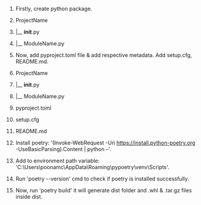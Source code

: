 1. Firstly, create python package.

1. ProjectName
2. |__ __init__.py
3. |__ ModuleName.py

4. Now, add pyproject.toml file & add respective metadata. Add setup.cfg, README.md.

4. ProjectName
6. |__ __init__.py
7. |__ ModuleName.py
8. pyproject.toml
9. setup.cfg
10. README.md

11. Install poetry: '(Invoke-WebRequest -Uri https://install.python-poetry.org -UseBasicParsing).Content | python –'.
12. Add to environment path variable: 'C:\Users\poonamc\AppData\Roaming\pypoetry\venv\Scripts'.
13. Run 'poetry --version' cmd to check if poetry is installed successfully.
14. Now, run 'poetry build' it will generate dist folder and .whl & .tar.gz files inside dist.
